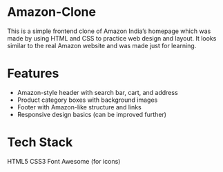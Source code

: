 # Amazon-Clone

This is a simple frontend clone of Amazon India’s homepage which was made by using HTML and CSS to practice web design and layout. It looks similar to the real Amazon website and was made just for learning.


# Features
- Amazon-style header with search bar, cart, and address
- Product category boxes with background images
- Footer with Amazon-like structure and links
- Responsive design basics (can be improved further)


# Tech Stack 
HTML5
CSS3
Font Awesome (for icons) 
